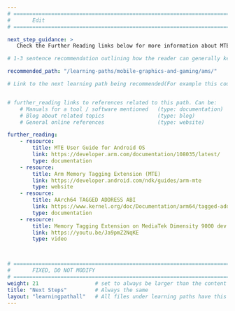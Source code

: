 ```yaml
---
# ================================================================================
#       Edit
# ================================================================================

next_step_guidance: >
   Check the Further Reading links below for more information about MTE on Android. You can also proceed to Get Started with Arm Mobile Studio to continue learning about Android performance analysis.

# 1-3 sentence recommendation outlining how the reader can generally keep learning about these topics, and a specific explanation of why the next step is being recommended.

recommended_path: "/learning-paths/mobile-graphics-and-gaming/ams/"

# Link to the next learning path being recommended(For example this could be /learning-paths/servers-and-cloud-computing/mongodb).


# further_reading links to references related to this path. Can be:
    # Manuals for a tool / software mentioned   (type: documentation)
    # Blog about related topics                 (type: blog)
    # General online references                 (type: website) 

further_reading:
    - resource:
        title: MTE User Guide for Android OS
        link: https://developer.arm.com/documentation/108035/latest/
        type: documentation
    - resource:
        title: Arm Memory Tagging Extension (MTE)
        link: https://developer.android.com/ndk/guides/arm-mte
        type: website
    - resource:
        title: AArch64 TAGGED ADDRESS ABI
        link: https://www.kernel.org/doc/Documentation/arm64/tagged-address-abi.rst
        type: documentation
    - resource:
        title: Memory Tagging Extension on MediaTek Dimensity 9000 dev board
        link: https://youtu.be/Ja9pmZ2NqKE
        type: video



# ================================================================================
#       FIXED, DO NOT MODIFY
# ================================================================================
weight: 21                  # set to always be larger than the content in this path, and one more than 'review'
title: "Next Steps"         # Always the same
layout: "learningpathall"   # All files under learning paths have this same wrapper
---
```

